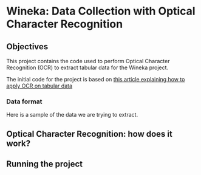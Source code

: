 <h1>Wineka: Data Collection with Optical Character Recognition</h1>

<h2>Objectives</h2>

This project contains the code used to perform Optical Character Recognition (OCR) to extract tabular data for the Wineka project. 

The initial code for the project is based on <a href="https://livefiredev.com/how-to-extract-table-from-image-in-python-opencv-ocr/">this article explaining how to apply OCR on tabular data</a>

<h3>Data format</h3>
Here is a sample of the data we are trying to extract.

<h2>Optical Character Recognition: how does it work?</h2>

<h2>Running the project</h2>
